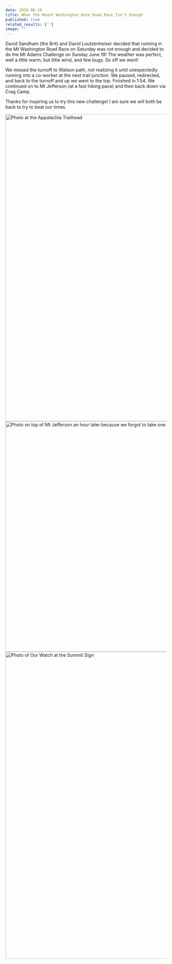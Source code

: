 ```yaml
---
date: 2016-06-19
title: When the Mount Washington Auto Road Race Isn't Enough
published: true
related_results: ['']
image: ""
---
```


<p>David Sandham (the Brit) and David Loutzenheiser decided that running in the Mt Washington Road Race on Saturday was not enough and decided to do the Mt Adams Challenge on Sunday June 19!  The weather was perfect, well a little warm, but little wind, and few bugs.  So off we went!</p>
<p>We missed the turnoff to Watson path, not realizing it until unexpectedly running into a co-worker at the next trail junction.  We paused, redirected, and back to the turnoff and up we went to the top.  Finished in 1:54.  We continued on to Mt Jefferson (at a fast hiking pace) and then back down via Crag Camp.</p>
<p>Thanks for inspiring us to try this new challenge!  I am sure we will both be back to try to beat our times.</p>
<img src="/images/uploads/tumblro95xp4dzr91teh94yo21280.jpg" alt="Photo at the Appalachia Trailhead" width="1280" height="960" class="img-fluid">
<img src="/images/uploads/tumblro95xp4dzr91teh94yo11280.png" alt="Photo on top of Mt Jefferson an hour later because we forgot to take one on Mt Adams!" width="960" height="720" class="img-fluid">
<img src="/images/uploads/tumblro95xp4dzr91teh94yo31280.jpg" alt="Photo of Our Watch at the Summit Sign" width="1280" height="960" class="img-fluid">


